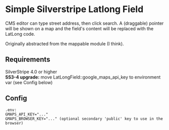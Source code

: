 Simple Silverstripe Latlong Field
=================================

CMS editor can type street address, then click search. A (draggable) pointer will be shown on a map and the field's content will be replaced with the LatLong code.

Originally abstracted from the mappable module (I think).

## Requirements
SilverStripe 4.0 or higher  
**SS3-4 upgrade:** move LatLongField::google_maps_api_key to environment var (see Config below)

## Config  

```
.env:
GMAPS_API_KEY="..."
GMAPS_BROWSER_KEY="..." (optional secondary 'public' key to use in the browser)
